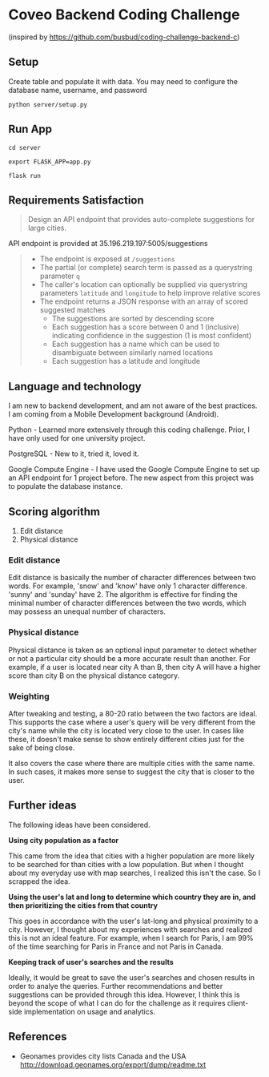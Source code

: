 # Coveo Backend Coding Challenge
(inspired by https://github.com/busbud/coding-challenge-backend-c)

## Setup

Create table and populate it with data.
You may need to configure the database name, username, and password

`python server/setup.py`

## Run App

`cd server`

`export FLASK_APP=app.py`

`flask run`

## Requirements Satisfaction

> Design an API endpoint that provides auto-complete suggestions for large cities.

API endpoint is provided at 35.196.219.197:5005/suggestions

> - The endpoint is exposed at `/suggestions`
> - The partial (or complete) search term is passed as a querystring parameter `q`
> - The caller's location can optionally be supplied via querystring parameters `latitude` and `longitude` to help improve relative scores
> - The endpoint returns a JSON response with an array of scored suggested matches
>     - The suggestions are sorted by descending score
>     - Each suggestion has a score between 0 and 1 (inclusive) indicating confidence in the suggestion (1 is most confident)
>     - Each suggestion has a name which can be used to disambiguate between similarly named locations
>     - Each suggestion has a latitude and longitude

## Language and technology

I am new to backend development, and am not aware of the best practices. I am coming from a Mobile Development background (Android).

Python - Learned more extensively through this coding challenge. Prior, I have only used for one university project.

PostgreSQL - New to it, tried it, loved it.

Google Compute Engine - I have used the Google Compute Engine to set up an API endpoint for 1 project before. The new aspect from this project was to populate the database instance.

## Scoring algorithm

1. Edit distance
2. Physical distance

### Edit distance

Edit distance is basically the number of character differences between two words. For example, 'snow' and 'know' have only 1 character difference. 'sunny' and 'sunday' have 2. The algorithm is effective for finding the minimal number of character differences between the two words, which may possess an unequal number of characters.

### Physical distance

Physical distance is taken as an optional input parameter to detect whether or not a particular city should be a more accurate result than another. For example, if a user is located near city A than B, then city A will have a higher score than city B on the physical distance category.

### Weighting 

After tweaking and testing, a 80-20 ratio between the two factors are ideal. This supports the case where a user's query will be very different from the city's name while the city is located very close to the user. In cases like these, it doesn't make sense to show entirely different cities just for the sake of being close.

It also covers the case where there are multiple cities with the same name. In such cases, it makes more sense to suggest the city that is closer to the user.

## Further ideas

The following ideas have been considered.

**Using city population as a factor** 

This came from the idea that cities with a higher population are more likely to be searched for than cities with a low population. But when I thought about my everyday use with map searches, I realized this isn't the case. So I scrapped the idea.

**Using the user's lat and long to determine which country they are in, and then prioritizing the cities from that country**

This goes in accordance with the user's lat-long and physical proximity to a city. However, I thought about my experiences with searches and realized this is not an ideal feature. For example, when I search for Paris, I am 99% of the time searching for Paris in France and not Paris in Canada.

**Keeping track of user's searches and the results**

Ideally, it would be great to save the user's searches and chosen results in order to analye the queries. Further recommendations and better suggestions can be provided through this idea. However, I think this is beyond the scope of what I can do for the challenge as it requires client-side implementation on usage and analytics.

## References

- Geonames provides city lists Canada and the USA http://download.geonames.org/export/dump/readme.txt